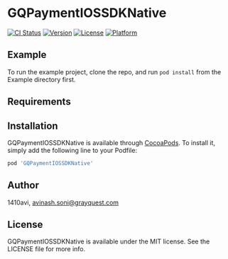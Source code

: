 # GQPaymentIOSSDKNative

[![CI Status](https://img.shields.io/travis/1410avi/GQPaymentIOSSDKNative.svg?style=flat)](https://travis-ci.org/1410avi/GQPaymentIOSSDKNative)
[![Version](https://img.shields.io/cocoapods/v/GQPaymentIOSSDKNative.svg?style=flat)](https://cocoapods.org/pods/GQPaymentIOSSDKNative)
[![License](https://img.shields.io/cocoapods/l/GQPaymentIOSSDKNative.svg?style=flat)](https://cocoapods.org/pods/GQPaymentIOSSDKNative)
[![Platform](https://img.shields.io/cocoapods/p/GQPaymentIOSSDKNative.svg?style=flat)](https://cocoapods.org/pods/GQPaymentIOSSDKNative)

## Example

To run the example project, clone the repo, and run `pod install` from the Example directory first.

## Requirements

## Installation

GQPaymentIOSSDKNative is available through [CocoaPods](https://cocoapods.org). To install
it, simply add the following line to your Podfile:

```ruby
pod 'GQPaymentIOSSDKNative'
```

## Author

1410avi, avinash.soni@grayquest.com

## License

GQPaymentIOSSDKNative is available under the MIT license. See the LICENSE file for more info.
